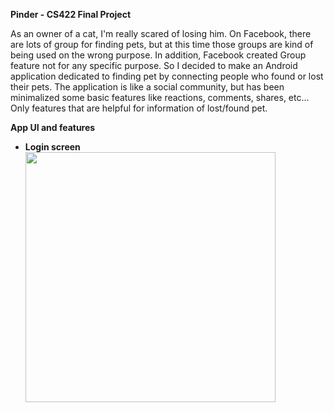 **Pinder - CS422 Final Project**

As an owner of a cat, I'm really scared of losing him. On Facebook,
there are lots of group for finding pets, but at this time those groups are kind of being used on the wrong purpose.
In addition, Facebook created Group feature not for any specific purpose. So I decided to make an Android application 
dedicated to finding pet by connecting people who found or lost their pets. The application is like a social community, 
but has been minimalized some basic features like reactions, comments, shares, etc... Only features that are helpful for
information of lost/found pet.

**App UI and features**

-   **Login screen**
      <img src="image/1.jpg" width = "400">
  
